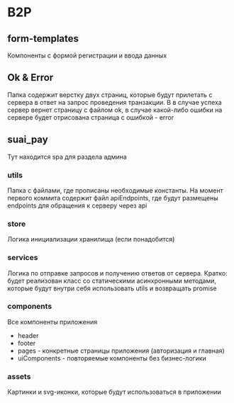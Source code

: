 # B2P

## form-templates

Компоненты с формой регистрации и ввода данных

## Ok & Error

Папка содержит верстку двух страниц, которые будут прилетать с сервера в ответ на запрос проведения транзакции. В в случае успеха сервер вернет страницу с файлом ok, в случае какой-либо ошибки на сервере будет отрисована страница с ошибкой - error

## suai_pay

Тут находится spa для раздела админа

### utils

Папка с файлами, где прописаны необходимые константы. На момент первого коммита содержит файл apiEndpoints, где будут размещены endpoints для обращения к серверу через api

### store

Логика инициализации хранилища (если понадобится)

### services

Логика по отправке запросов и получению ответов от сервера. Кратко: будет реализован класс со статическими асинхронными методами, которые будут внутри себя использовать utils и возвращать promise

### components

Все компоненты приложения

- header
- footer
- pages - конкретные страницы приложения (авторизация и главная)
- uiComponents - повторяемые компоненты без бизнес-логики

### assets

Картинки и svg-иконки, которые будут использоваться в приложении
